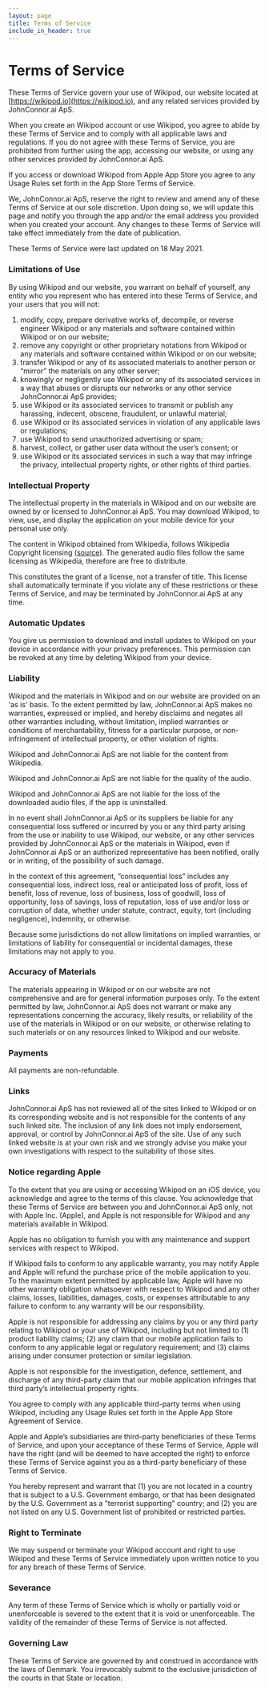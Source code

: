 ```yaml
---
layout: page
title: Terms of Service
include_in_header: true
---
```


# Terms of Service

These Terms of Service govern your use of Wikipod, our website located at [https://wikipod.io](https://wikipod.io), and any related services provided by JohnConnor.ai ApS.

When you create an Wikipod account or use Wikipod, you agree to abide by these Terms of Service and to comply with all applicable laws and regulations. If you do not agree with these Terms of Service, you are prohibited from further using the app, accessing our website, or using any other services provided by JohnConnor.ai ApS.

If you access or download Wikipod from Apple App Store you agree to any Usage Rules set forth in the App Store Terms of Service.

We, JohnConnor.ai ApS, reserve the right to review and amend any of these Terms of Service at our sole discretion. Upon doing so, we will update this page and notify you through the app and/or the email address you provided when you created your account. Any changes to these Terms of Service will take effect immediately from the date of publication.

These Terms of Service were last updated on 18 May 2021.

### Limitations of Use

By using Wikipod and our website, you warrant on behalf of yourself, any entity who you represent who has entered into these Terms of Service, and your users that you will not:

1.  modify, copy, prepare derivative works of, decompile, or reverse engineer Wikipod or any materials and software contained within Wikipod or on our website;
2.  remove any copyright or other proprietary notations from Wikipod or any materials and software contained within Wikipod or on our website;
3.  transfer Wikipod or any of its associated materials to another person or “mirror” the materials on any other server;
4.  knowingly or negligently use Wikipod or any of its associated services in a way that abuses or disrupts our networks or any other service JohnConnor.ai ApS provides;
5.  use Wikipod or its associated services to transmit or publish any harassing, indecent, obscene, fraudulent, or unlawful material;
6.  use Wikipod or its associated services in violation of any applicable laws or regulations;
7.  use Wikipod to send unauthorized advertising or spam;
8.  harvest, collect, or gather user data without the user’s consent; or
9.  use Wikipod or its associated services in such a way that may infringe the privacy, intellectual property rights, or other rights of third parties.

### Intellectual Property

The intellectual property in the materials in Wikipod and on our website are owned by or licensed to JohnConnor.ai ApS. You may download Wikipod, to view, use, and display the application on your mobile device for your personal use only.

The content in Wikipod obtained from Wikipedia, follows Wikipedia Copyright licensing ([source](https://en.wikipedia.org/wiki/Wikipedia:Copyrights)). The generated audio files follow the same licensing as Wikipedia, therefore are free to distribute.

This constitutes the grant of a license, not a transfer of title. This license shall automatically terminate if you violate any of these restrictions or these Terms of Service, and may be terminated by JohnConnor.ai ApS at any time.

### Automatic Updates

You give us permission to download and install updates to Wikipod on your device in accordance with your privacy preferences. This permission can be revoked at any time by deleting Wikipod from your device.

### Liability

Wikipod and the materials in Wikipod and on our website are provided on an 'as is' basis. To the extent permitted by law, JohnConnor.ai ApS makes no warranties, expressed or implied, and hereby disclaims and negates all other warranties including, without limitation, implied warranties or conditions of merchantability, fitness for a particular purpose, or non-infringement of intellectual property, or other violation of rights.

Wikipod and JohnConnor.ai ApS are not liable for the content from Wikipedia.

Wikipod and JohnConnor.ai ApS are not liable for the quality of the audio.

Wikipod and JohnConnor.ai ApS are not liable for the loss of the downloaded audio files, if the app is uninstalled.

In no event shall JohnConnor.ai ApS or its suppliers be liable for any consequential loss suffered or incurred by you or any third party arising from the use or inability to use Wikipod, our website, or any other services provided by JohnConnor.ai ApS or the materials in Wikipod, even if JohnConnor.ai ApS or an authorized representative has been notified, orally or in writing, of the possibility of such damage.

In the context of this agreement, “consequential loss” includes any consequential loss, indirect loss, real or anticipated loss of profit, loss of benefit, loss of revenue, loss of business, loss of goodwill, loss of opportunity, loss of savings, loss of reputation, loss of use and/or loss or corruption of data, whether under statute, contract, equity, tort (including negligence), indemnity, or otherwise.

Because some jurisdictions do not allow limitations on implied warranties, or limitations of liability for consequential or incidental damages, these limitations may not apply to you.

### Accuracy of Materials

The materials appearing in Wikipod or on our website are not comprehensive and are for general information purposes only. To the extent permitted by law, JohnConnor.ai ApS does not warrant or make any representations concerning the accuracy, likely results, or reliability of the use of the materials in Wikipod or on our website, or otherwise relating to such materials or on any resources linked to Wikipod and our website.

### Payments

All payments are non-refundable.

### Links

JohnConnor.ai ApS has not reviewed all of the sites linked to Wikipod or on its corresponding website and is not responsible for the contents of any such linked site. The inclusion of any link does not imply endorsement, approval, or control by JohnConnor.ai ApS of the site. Use of any such linked website is at your own risk and we strongly advise you make your own investigations with respect to the suitability of those sites.

### Notice regarding Apple

To the extent that you are using or accessing Wikipod on an iOS device, you acknowledge and agree to the terms of this clause. You acknowledge that these Terms of Service are between you and JohnConnor.ai ApS only, not with Apple Inc. (Apple), and Apple is not responsible for Wikipod and any materials available in Wikipod.

Apple has no obligation to furnish you with any maintenance and support services with respect to Wikipod.

If Wikipod fails to conform to any applicable warranty, you may notify Apple and Apple will refund the purchase price of the mobile application to you. To the maximum extent permitted by applicable law, Apple will have no other warranty obligation whatsoever with respect to Wikipod and any other claims, losses, liabilities, damages, costs, or expenses attributable to any failure to conform to any warranty will be our responsibility.

Apple is not responsible for addressing any claims by you or any third party relating to Wikipod or your use of Wikipod, including but not limited to (1) product liability claims; (2) any claim that our mobile application fails to conform to any applicable legal or regulatory requirement; and (3) claims arising under consumer protection or similar legislation.

Apple is not responsible for the investigation, defence, settlement, and discharge of any third-party claim that our mobile application infringes that third party’s intellectual property rights.

You agree to comply with any applicable third-party terms when using Wikipod, including any Usage Rules set forth in the Apple App Store Agreement of Service.

Apple and Apple’s subsidiaries are third-party beneficiaries of these Terms of Service, and upon your acceptance of these Terms of Service, Apple will have the right (and will be deemed to have accepted the right) to enforce these Terms of Service against you as a third-party beneficiary of these Terms of Service.

You hereby represent and warrant that (1) you are not located in a country that is subject to a U.S. Government embargo, or that has been designated by the U.S. Government as a "terrorist supporting" country; and (2) you are not listed on any U.S. Government list of prohibited or restricted parties.

### Right to Terminate

We may suspend or terminate your Wikipod account and right to use Wikipod and these Terms of Service immediately upon written notice to you for any breach of these Terms of Service.

### Severance

Any term of these Terms of Service which is wholly or partially void or unenforceable is severed to the extent that it is void or unenforceable. The validity of the remainder of these Terms of Service is not affected.

### Governing Law

These Terms of Service are governed by and construed in accordance with the laws of Denmark. You irrevocably submit to the exclusive jurisdiction of the courts in that State or location.
